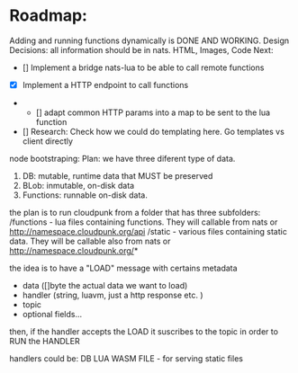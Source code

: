 # Roadmap:
Adding and running functions dynamically is DONE AND WORKING.
Design Decisions:
all information should be in nats. HTML, Images, Code
Next:
- [] Implement a bridge nats-lua to be able to call remote functions
- [x] Implement a HTTP endpoint to call functions
- - [] adapt common HTTP params into a map to be sent to the lua function
- [] Research: Check how we could do templating here. Go templates vs client directly

node bootstraping:
Plan: we have three diferent type of data.
1. DB: mutable, runtime data that MUST be preserved
2. BLob: inmutable, on-disk data
3. Functions: runnable on-disk data.

the plan is to run cloudpunk from a folder that has three subfolders:
/functions - lua files containing functions. They will callable from nats or http://namespace.cloudpunk.org/api
/static - various files containing static data. They will be callable also from nats or http://namespace.cloudpunk.org/*

the idea is to have a "LOAD" message with certains metadata
- data ([]byte the actual data we want to load)
- handler (string, luavm, just a http response etc. )
- topic
- optional fields...

then, if the handler accepts the LOAD
it suscribes to the topic in order to RUN the HANDLER

handlers could be:
DB
LUA
WASM
FILE - for serving static files


